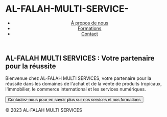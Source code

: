 # AL-FALAH-MULTI-SERVICE-<!DOCTYPE html>
<html>
<head>
 <title>AL-FALAH MULTI SERVICES : Votre partenaire pour la réussite</title>
 <meta charset="UTF-8">
 <meta name="viewport" content="width=device-width, initial-scale=1.0">
 <link rel="stylesheet" href="styles.css">
</head>
<body>
 <header>
 <nav>
 <ul>
 <li><a href="                   
 <li><a href="#">À propos de nous</a></li>
 <li><a href="                    
 <li><a href="#">Formations</a></li>
 <li><a href="#">Contact</a></li>
 </ul>
 </nav>
 </header>
 <main>
 <section>
 <h1>AL-FALAH MULTI SERVICES : Votre partenaire pour la réussite</h1>
 <p>Bienvenue chez AL-FALAH MULTI SERVICES, votre partenaire pour la réussite dans les domaines de l'achat et de la vente de produits tropicaux, l'immobilier, le commerce international et les services numériques.</p>
 <button>Contactez-nous pour en savoir plus sur nos services et nos formations</button>
 </section>
 </main>
 <footer>
 <p>&copy; 2023 AL-FALAH MULTI SERVICES</p>
 </footer>
</body>
</html>
